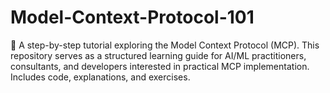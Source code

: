 # Model-Context-Protocol-101
📌 A step-by-step tutorial exploring the Model Context Protocol (MCP). This repository serves as a structured learning guide for AI/ML practitioners, consultants, and developers interested in practical MCP implementation. Includes code, explanations, and exercises.

